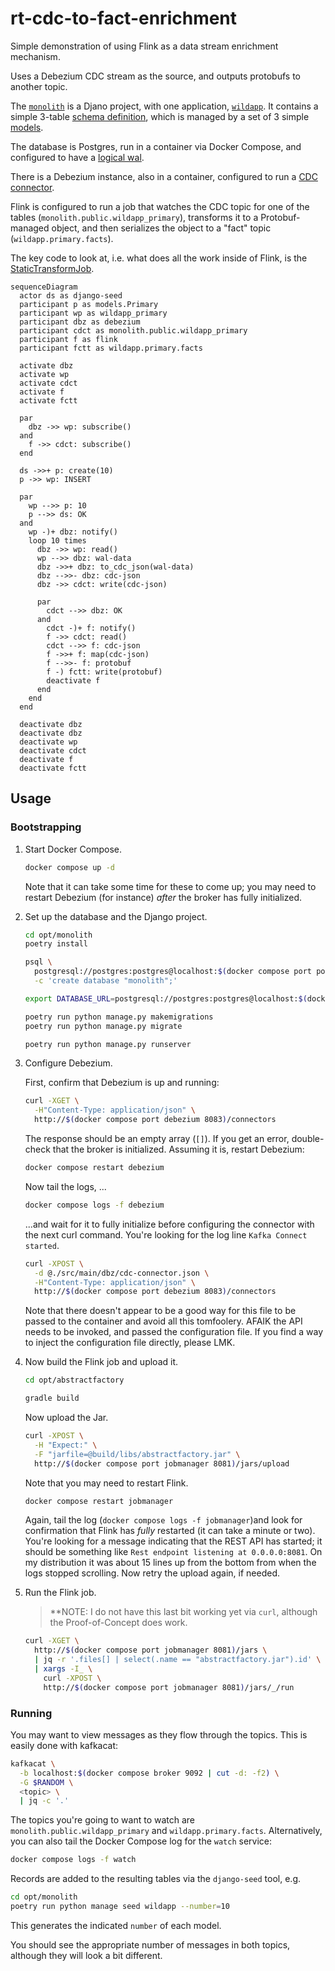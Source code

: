 # rt-cdc-to-fact-enrichment

Simple demonstration of using Flink as a data stream enrichment mechanism.

Uses a Debezium CDC stream as the source, and outputs protobufs to another
topic.

The [`monolith`](./opt/monolith) is a Djano project, with one application,
[`wildapp`](./opt/monolith/wildapp). It contains a simple 3-table
[schema definition](./opt/monolith/wildapp/migrations/0001_initial.py), which
is managed by a set of 3 simple [models](./opt/monolith/wildapp/models.py).

The database is Postgres, run in a container via Docker Compose, and
configured to have a [logical wal](./docker-compose.yml#L62).

There is a Debezium instance, also in a container, configured to run a
[CDC connector](./src/main/dbz/cdc-connector.json).

Flink is configured to run a job that watches the CDC topic for one of the
tables (`monolith.public.wildapp_primary`), transforms it to a Protobuf-managed
object, and then serializes the object to a "fact" topic (`wildapp.primary.facts`).

The key code to look at, i.e. what does all the work inside of Flink, is the
[StaticTransformJob](https://github.com/adamstrickland/spikeorama/blob/fact-spike/spikes/rt-cdc-to-fact-enrichment/opt/abstractfactory/src/main/java/abstractfactory/StaticTransformJob.java).

```mermaid
sequenceDiagram
  actor ds as django-seed
  participant p as models.Primary
  participant wp as wildapp_primary
  participant dbz as debezium
  participant cdct as monolith.public.wildapp_primary
  participant f as flink
  participant fctt as wildapp.primary.facts

  activate dbz
  activate wp
  activate cdct
  activate f
  activate fctt

  par
    dbz ->> wp: subscribe()
  and
    f ->> cdct: subscribe()
  end

  ds ->>+ p: create(10)
  p ->> wp: INSERT

  par
    wp -->> p: 10
    p -->> ds: OK
  and
    wp -)+ dbz: notify()
    loop 10 times
      dbz ->> wp: read()
      wp -->> dbz: wal-data
      dbz ->>+ dbz: to_cdc_json(wal-data)
      dbz -->>- dbz: cdc-json
      dbz ->> cdct: write(cdc-json)

      par
        cdct -->> dbz: OK
      and
        cdct -)+ f: notify()
        f ->> cdct: read()
        cdct -->> f: cdc-json
        f ->>+ f: map(cdc-json)
        f -->>- f: protobuf
        f -) fctt: write(protobuf)
        deactivate f
      end
    end
  end

  deactivate dbz
  deactivate dbz
  deactivate wp
  deactivate cdct
  deactivate f
  deactivate fctt
```

## Usage

### Bootstrapping

1. Start Docker Compose.

    ```sh
    docker compose up -d
    ```

    Note that it can take some time for these to come up; you may need to restart
    Debezium (for instance) *after* the broker has fully initialized.

1. Set up the database and the Django project.

    ```sh
    cd opt/monolith
    poetry install

    psql \
      postgresql://postgres:postgres@localhost:$(docker compose port postgres 5432 | cut -d: -f2)/postgres \
      -c 'create database "monolith";'

    export DATABASE_URL=postgresql://postgres:postgres@localhost:$(docker compose port postgres 5432 | cut -d: -f2)/monolith

    poetry run python manage.py makemigrations
    poetry run python manage.py migrate

    poetry run python manage.py runserver
    ```

1. Configure Debezium.

    First, confirm that Debezium is up and running:

    ```sh
    curl -XGET \
      -H"Content-Type: application/json" \
      http://$(docker compose port debezium 8083)/connectors
    ```

    The response should be an empty array (`[]`). If you get an error, double-check
    that the broker is initialized. Assuming it is, restart Debezium:

    ```sh
    docker compose restart debezium
    ```

    Now tail the logs, ...

    ```sh
    docker compose logs -f debezium
    ```

    ...and wait for it to fully initialize before configuring the connector with
    the next curl command. You're looking for the log line `Kafka Connect started`.

    ```sh
    curl -XPOST \
      -d @./src/main/dbz/cdc-connector.json \
      -H"Content-Type: application/json" \
      http://$(docker compose port debezium 8083)/connectors
    ```

    Note that there doesn't appear to be a good way for this file to be passed
    to the container and avoid all this tomfoolery. AFAIK the API needs to be
    invoked, and passed the configuration file. If you find a way to inject the
    configuration file directly, please LMK.

1. Now build the Flink job and upload it.

    ```sh
    cd opt/abstractfactory

    gradle build
    ```

    Now upload the Jar.

    ```sh
    curl -XPOST \
      -H "Expect:" \
      -F "jarfile=@build/libs/abstractfactory.jar" \
      http://$(docker compose port jobmanager 8081)/jars/upload

    ```

    Note that you may need to restart Flink.

    ```sh
    docker compose restart jobmanager
    ```

    Again, tail the log (`docker compose logs -f jobmanager`)and look for
    confirmation that Flink has *fully* restarted (it can take a minute or two).
    You're looking for a message indicating that the REST API has started; it
    should be something like `Rest endpoint listening at 0.0.0.0:8081`. On my
    distribution it was about 15 lines up from the bottom from when the logs
    stopped scrolling. Now retry the upload again, if needed.

1. Run the Flink job.

    > **NOTE: I do not have this last bit working yet via `curl`, although the
    > Proof-of-Concept does work.

    ```sh
    curl -XGET \
      http://$(docker compose port jobmanager 8081)/jars \
      | jq -r '.files[] | select(.name == "abstractfactory.jar").id' \
      | xargs -I_ \
        curl -XPOST \
        http://$(docker compose port jobmanager 8081)/jars/_/run
    ```

### Running

You may want to view messages as they flow through the topics. This is easily
done with kafkacat:

```sh
kafkacat \
  -b localhost:$(docker compose broker 9092 | cut -d: -f2) \
  -G $RANDOM \
  <topic> \
  | jq -c '.'
```

The topics you're going to want to watch are `monolith.public.wildapp_primary` and
`wildapp.primary.facts`. Alternatively, you can also tail the Docker Compose log
for the `watch` service:

```sh
docker compose logs -f watch
```

Records are added to the resulting tables via the `django-seed` tool, e.g.

```sh
cd opt/monolith
poetry run python manage seed wildapp --number=10
```

This generates the indicated `number` of each model.

You should see the appropriate number of messages in both topics, although they will
look a bit different.
